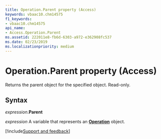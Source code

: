 ```yaml
---
title: Operation.Parent property (Access)
keywords: vbaac10.chm14575
f1_keywords:
- vbaac10.chm14575
api_name:
- Access.Operation.Parent
ms.assetid: 222011e8-fb6d-6303-a972-e362908fc537
ms.date: 02/23/2019
ms.localizationpriority: medium
---
```



# Operation.Parent property (Access)

Returns the parent object for the specified object. Read-only.


## Syntax

_expression_.**Parent**

_expression_ A variable that represents an **[Operation](Access.Operation.md)** object.




[!include[Support and feedback](~/includes/feedback-boilerplate.md)]